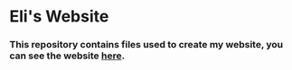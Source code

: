 # Eli's Website

### This repository contains files used to create my website, you can see the website [here](www.elizhyu.com).
